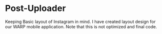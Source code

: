 # Post-Uploader
Keeping Basic layout of Instagram in mind. I have created layout design for our WARP mobile application. Note that this is not optimized and final code.
